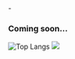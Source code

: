 -<h3>Coming soon...</h3>
![Top Langs](https://github-readme-stats.vercel.app/api/top-langs/?username=victorlicht&layout=compact)
<picture>
<source 
  srcset="https://github-readme-stats.vercel.app/api?username=victorlicht&show_icons=true&theme=transparent&hide_border=true"
  media="(hide_border: true)"
/>
  <img src="https://github-readme-stats.vercel.app/api?username=victorlicht&show_icons=true" />
</picture>
